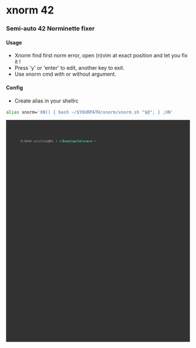 # xnorm 42
### Semi-auto 42 Norminette fixer  
#### Usage
- Xnorm find first norm error, open (n)vim at exact position and let you fix it !   
- Press 'y' or 'enter' to edit, another key to exit.
- Use xnorm cmd with or without argument.
#### Config
- Create alias in your shellrc 
```bash
alias xnorm='XN() { bash ~/$YOURPATH/xnorm/xnorm.sh "$@"; } ;XN'
```
![Alt Text](demo.gif)
